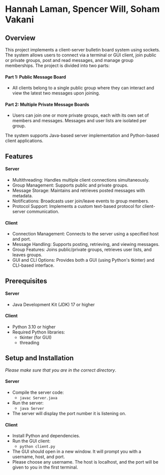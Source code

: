 # Hannah Laman, Spencer Will, Soham Vakani
## Overview
This project implements a client-server bulletin board system using sockets. The system allows users to connect via a terminal or GUI client, join public or private groups, post and read messages, and manage group memberships. The project is divided into two parts:

#### Part 1: Public Message Board
- All clients belong to a single public group where they can interact and view the latest two messages upon joining.


#### Part 2: Multiple Private Message Boards
- Users can join one or more private groups, each with its own set of members and messages. Messages and user lists are isolated per group.

The system supports Java-based server implementation and Python-based client applications.

## Features
#### Server
- Multithreading: Handles multiple client connections simultaneously.
- Group Management: Supports public and private groups.
- Message Storage: Maintains and retrieves posted messages with metadata.
- Notifications: Broadcasts user join/leave events to group members.
- Protocol Support: Implements a custom text-based protocol for client-server communication.
#### Client
- Connection Management: Connects to the server using a specified host and port.
- Message Handling: Supports posting, retrieving, and viewing messages.
- Group Features: Joins public/private groups, retrieves user lists, and leaves groups.
- GUI and CLI Options: Provides both a GUI (using Python's tkinter) and CLI-based interface.

## Prerequisites
#### Server
- Java Development Kit (JDK) 17 or higher
#### Client
- Python 3.10 or higher
- Required Python libraries:
  - tkinter (for GUI)
  - threading

## Setup and Installation
*Please make sure that you are in the correct directory*.
#### Server
- Compile the server code:
  - `javac Server.java`
- Run the server:
  - `java Server`
- The server will display the port number it is listening on.
#### Client
- Install Python and dependencies.
- Run the GUI client:
  - `python client.py`
- The GUI should open in a new window. It will prompt you with a username, host, and port.
- Please choose any username. The host is localhost, and the port will be given to you in the first terminal. 
